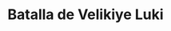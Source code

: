 ﻿---
title: "Batalla de Velikiye Luki"
permalink: periodes_859.html
layout: periode
dataInici: 1942-11-19
dataFi: 1943-01-16
sidebar: periodes
pares:
  - 351:
    title: "Gran Guerra Patria"
    dataInici: "(1941-06-22)"
    dataFi: "(1945-05-07)"

fills:
jocsPrincipals:
  - title: "White Death"
    bggId: 13016
    dataInici: 
    dataFi: 

jocsEscenaris:
jocsEpoca:
jocsEpocaEscenaris:
  - title: "Combat Commander: Europa"
    bggId: 21050
    escenari: "8 - Breakout Dance"
    dataInici: 1943-01
    dataFi: 

---
